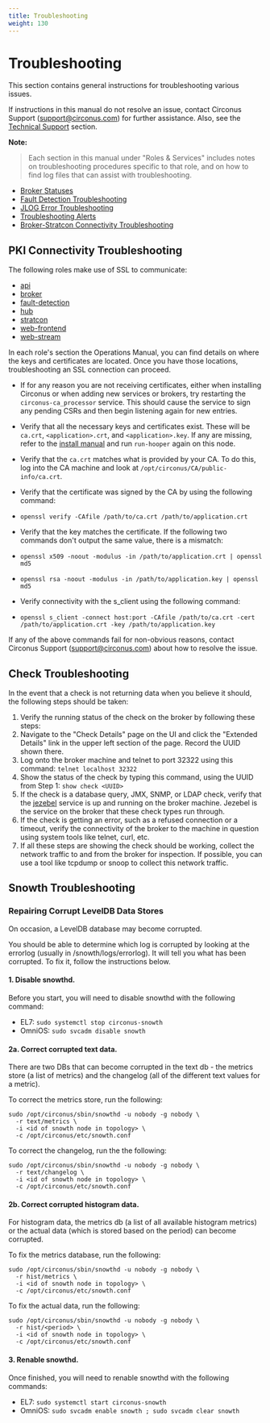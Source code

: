 ```yaml
---
title: Troubleshooting
weight: 130
---
```


# Troubleshooting

This section contains general instructions for troubleshooting various issues. 

If instructions in this manual do not resolve an issue, contact Circonus Support (support@circonus.com) for further assistance. Also, see the [Technical Support](/circonus/appendix/tech-support) section.

**Note:**
>Each section in this manual under "Roles & Services" includes notes on troubleshooting procedures specific to that role, and on how to find log files that can assist with troubleshooting.
 * [Broker Statuses](/circonus/on-premises/roles-services/broker#broker-statuses)
 * [Fault Detection Troubleshooting](/circonus/on-premises/roles-services/fault-detection#FaultDetectionTroubleshooting)
 * [JLOG Error Troubleshooting](/circonus/on-premises/roles-services/fault-detection#JLOGErrorTroubleshooting)
 * [Troubleshooting Alerts](/circonus/on-premises/roles-services/notifications#troubleshooting-alerts)
 * [Broker-Stratcon Connectivity Troubleshooting](/circonus/on-premises/roles-services/stratcon#broker---stratcon-connectivity-troubleshooting)

## PKI Connectivity Troubleshooting

The following roles make use of SSL to communicate:

 * [api](/circonus/on-premises/roles-services/api)
 * [broker](/circonus/on-premises/roles-services/broker)
 * [fault-detection](/circonus/on-premises/roles-services/fault-detection)
 * [hub](/circonus/on-premises/roles-services/hub)
 * [stratcon](/circonus/on-premises/roles-services/stratcon)
 * [web-frontend](/circonus/on-premises/roles-services/web-frontend)
 * [web-stream](/circonus/on-premises/roles-services/web-stream)

In each role's section the Operations Manual, you can find details on where the keys and certificates are located.  Once you have those locations, troubleshooting an SSL connection can proceed.

 * If for any reason you are not receiving certificates, either when installing Circonus or when adding new services or brokers, try restarting the `circonus-ca_processor` service. This should cause the service to sign any pending CSRs and then begin listening again for new entries.

 * Verify that all the necessary keys and certificates exist.  These will be `ca.crt`, `<application>.crt`, and `<application>.key`. If any are missing, refer to the [install manual](/circonus/on-premises/installation/installation#initial-installation) and run `run-hooper` again on this node.

 * Verify that the `ca.crt` matches what is provided by your CA.  To do this, log into the CA machine and look at `/opt/circonus/CA/public-info/ca.crt`.

 * Verify that the certificate was signed by the CA by using the following command:
  * `openssl verify -CAfile /path/to/ca.crt /path/to/application.crt`

 * Verify that the key matches the certificate. If the following two commands don't output the same value, there is a mismatch:
  * `openssl x509 -noout -modulus -in /path/to/application.crt | openssl md5`
  * `openssl rsa -noout -modulus -in /path/to/application.key | openssl md5`

 * Verify connectivity with the  s_client using the following command:
  * `openssl s_client -connect host:port -CAfile /path/to/ca.crt -cert /path/to/application.crt -key /path/to/application.key`

If any of the above commands fail for non-obvious reasons, contact Circonus Support (support@circonus.com) about how to resolve the issue.

## Check Troubleshooting

In the event that a check is not returning data when you believe it should, the following steps should be taken:

 1. Verify the running status of the check on the broker by following these steps:
  1. Navigate to the "Check Details" page on the UI and click the "Extended Details" link in the upper left section of the page. Record the UUID shown there.
  1. Log onto the broker machine and telnet to port 32322 using this command: `telnet localhost 32322`
  1. Show the status of the check by typing this command, using the UUID from Step 1: `show check <UUID>`
 1. If the check is a database query, JMX, SNMP, or LDAP check, verify that the [jezebel](/circonus/on-premises/roles-services/broker#jezebel) service is up and running on the broker machine.  Jezebel is the service on the broker that these check types run through.
 1. If the check is getting an error, such as a refused connection or a timeout, verify the connectivity of the broker to the machine in question using system tools like telnet, curl, etc.
 1. If all these steps are showing the check should be working, collect the network traffic to and from the broker for inspection. If possible, you can use a tool like tcpdump or snoop to collect this network traffic.

## Snowth Troubleshooting

### Repairing Corrupt LevelDB Data Stores

On occasion, a LevelDB database may become corrupted.

You should be able to determine which log is corrupted by looking at the
errorlog (usually in /snowth/logs/errorlog). It will tell you what
has been corrupted. To fix it, follow the instructions below.

#### 1. Disable snowthd.

Before you start, you will need to disable snowthd with the following command:
 * EL7: `sudo systemctl stop circonus-snowth`
 * OmniOS: `sudo svcadm disable snowth`

#### 2a. Correct corrupted text data.

There are two DBs that can become corrupted in the text db - the metrics store (a list of metrics) and the changelog (all of the different text values for a metric).

To correct the metrics store, run the following:
```
sudo /opt/circonus/sbin/snowthd -u nobody -g nobody \
  -r text/metrics \
  -i <id of snowth node in topology> \
  -c /opt/circonus/etc/snowth.conf
```

To correct the changelog, run the the following:
```
sudo /opt/circonus/sbin/snowthd -u nobody -g nobody \
  -r text/changelog \
  -i <id of snowth node in topology> \
  -c /opt/circonus/etc/snowth.conf
```

#### 2b. Correct corrupted histogram data.

For histogram data, the metrics db (a list of all available histogram metrics) or the actual data (which is stored based on the period) can become corrupted.

To fix the metrics database, run the following:
```
sudo /opt/circonus/sbin/snowthd -u nobody -g nobody \
  -r hist/metrics \
  -i <id of snowth node in topology> \
  -c /opt/circonus/etc/snowth.conf
```

To fix the actual data, run the following:
```
sudo /opt/circonus/sbin/snowthd -u nobody -g nobody \
  -r hist/<period> \
  -i <id of snowth node in topology> \
  -c /opt/circonus/etc/snowth.conf
```

#### 3. Renable snowthd.

Once finished, you will need to renable snowthd with the following commands:
 * EL7: `sudo systemctl start circonus-snowth`
 * OmniOS: `sudo svcadm enable snowth ; sudo svcadm clear snowth`
